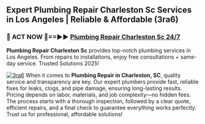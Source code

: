 ## Expert Plumbing Repair Charleston Sc Services in Los Angeles | Reliable & Affordable (3ra6)  

<h3>🚿 ACT NOW 🌟==►► <a href="https://tinyurl.com/2ne6vx2x" rel="nofollow">Plumbing Repair Charleston Sc 24/7</a></h3>

**Plumbing Repair Charleston Sc** provides top-notch plumbing services in Los Angeles. From repairs to installations, enjoy free consultations + same-day service. Trusted Solutions 2025!

[![3ra6](https://i.imgur.com/4PFF4AK.jpeg)](https://tinyurl.com/2ne6vx2x)
When it comes to **Plumbing Repair in Charleston, SC**, quality service and transparency are key. Our expert plumbers provide fast, reliable fixes for leaks, clogs, and pipe damage, ensuring long-lasting results. Pricing depends on labor, materials, and job complexity—no hidden fees. The process starts with a thorough inspection, followed by a clear quote, efficient repairs, and a final check to guarantee everything works perfectly. Trust us for professional, affordable solutions!